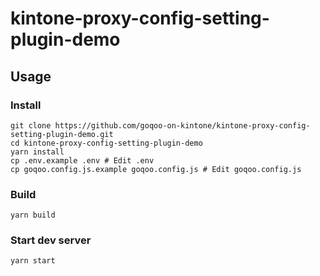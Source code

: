 # kintone-proxy-config-setting-plugin-demo

## Usage

### Install

```shell
git clone https://github.com/goqoo-on-kintone/kintone-proxy-config-setting-plugin-demo.git
cd kintone-proxy-config-setting-plugin-demo
yarn install
cp .env.example .env # Edit .env
cp goqoo.config.js.example goqoo.config.js # Edit goqoo.config.js
```

### Build

```shell
yarn build
```

### Start dev server

```shell
yarn start
```
